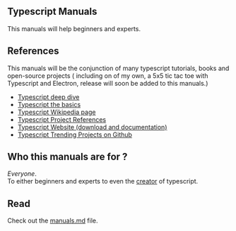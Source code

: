## Typescript Manuals
This manuals will help beginners and experts.  

## References
This manuals will be the conjunction of many typescript tutorials, books and open-source projects ( including on of my own, a 5x5 tic tac toe with Typescript and Electron, release will soon be added to this manuals.)  

* [Typescript deep dive](https://basarat.gitbook.io/typescript/)
* [Typescript the basics](https://www.youtube.com/watch?v=ahCwqrYpIuM)
* [Typescript Wikipedia page](https://en.wikipedia.org/wiki/TypeScript)
* [Typescript Project References](https://www.typescriptlang.org/docs/handbook/project-references.html)
* [Typescript Website (download and documentation)](https://www.typescriptlang.org/)
* [Typescript Trending Projects on Github](https://github.com/trending/typescript)


## Who this manuals are for ?
*Everyone*.  
To either beginners and experts to even the [creator](https://www.google.com/search?channel=fs&client=ubuntu&q=typescript+creator) of typescript.  

## Read
Check out the [manuals.md](https://github.com/Dr4kk0nnys/TypeScriptManuals/blob/master/Manuals.md) file.  